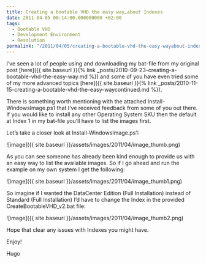 ```yaml
---
title: Creating a bootable VHD the easy way…about Indexes
date: 2011-04-05 08:14:00.000000000 +02:00
tags:
  - Bootable VHD
  - Development Environment
  - Resolution
permalink: "/2011/04/05/creating-a-bootable-vhd-the-easy-wayabout-indexes/"
---
```


I’ve seen a lot of people using and downloading my bat-file from my original post [here]({{ site.baseurl }}{% link _posts/2010-09-23-creating-a-bootable-vhd-the-easy-way.md %}) and some of you have even tried some of my more advanced topics [here]({{ site.baseurl }}{% link _posts/2010-11-15-creating-a-bootable-vhd-the-easy-waycontinued.md %}).

There is something worth mentioning with the attached Install-WindowsImage.ps1 that I’ve received feedback from some of you out there. If you would like to install any other Operating System SKU then the default at Index 1 in my bat-file you’ll have to list the images first.

Let’s take a closer look at Install-WindowsImage.ps1:

![image]({{ site.baseurl }}/assets/images/2011/04/image_thumb.png)

As you can see someone has already been kind enough to provide us with an easy way to list the available images. So if I go ahead and run the example on my own system I get the following:

![image]({{ site.baseurl }}/assets/images/2011/04/image_thumb1.png)

So imagine if I wanted the DataCenter Edition (Full Installation) instead of Standard (Full Installation) I’d have to change the Index in the provided CreateBootableVHD_v2.bat file:

![image]({{ site.baseurl }}/assets/images/2011/04/image_thumb2.png)

Hope that clear any issues with Indexes you might have.

Enjoy!

Hugo
